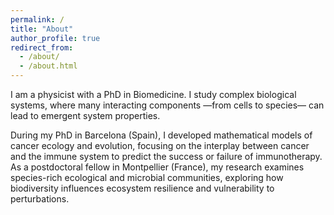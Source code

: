 ```yaml
---
permalink: /
title: "About"
author_profile: true
redirect_from: 
  - /about/
  - /about.html
---
```


I am a physicist with a PhD in Biomedicine. I study complex biological systems, where many interacting components —from cells to species— can lead to emergent system properties.

During my PhD in Barcelona (Spain), I developed mathematical models of cancer ecology and evolution, focusing on the interplay between cancer and the immune system to predict the success or failure of immunotherapy. As a postdoctoral fellow in Montpellier (France), my research examines species-rich ecological and microbial communities, exploring how biodiversity influences ecosystem resilience and vulnerability to perturbations.
